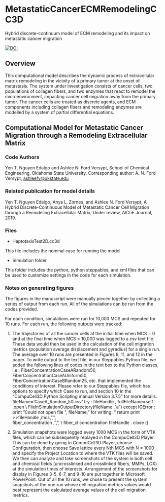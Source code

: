 # MetastaticCancerECMRemodelingCC3D
Hybrid discrete-continuum model of ECM remodeling and its impact on metastatic cancer migration

[![DOI](https://zenodo.org/badge/145025121.svg)](https://zenodo.org/badge/latestdoi/145025121)

## Overview
This computational model describes the dynamic process of extracellular matrix remodeling in the vicinity of a primary tumor at the onset 
of metastasis. The system under investigation consists of cancer cells, two populations of collagen fibers,
and two enzymes that react to remodel the microenvironment, impacting cancer cell migration away from the primary tumor. The cancer cells are treated as discrete agents, and ECM components including collagen fibers and remodeling enzymes are modelled by a system of partial differential equations.

## Computational Model for Metastatic Cancer Migration through a Remodeling Extracellular Matrix
### Code Authors
Yen T. Nguyen Edalgo and Ashlee N. Ford Versypt, 
School of Chemical Engineering,
Oklahoma State University.
Corresponding author: A. N. Ford Versypt, ashleefv@okstate.edu

### Related publication for model details
Yen T. Nguyen Edalgo, Anya L. Zornes, and Ashlee N. Ford Versypt, A Hybrid Discrete-Continuous Model of Metastatic Cancer Cell Migration through a Remodeling Extracellular Matrix,
Under review, AIChE Journal, 2019.

### Files

* HaptotaxisTest2D.cc3d

This file includes the nominal case for running the model.

* Simulation folder

This folder includes the python, python steppables, and xml files that can be used to customize settings in the code for each simulation.

### Notes on generating figures

The figures in the manuscript were manually pieced together by collecting a series of output from each run. All of the simulations can be run from the codes provided.

For each condition, simulations were run for 10,000 MCS and repeated for 10 runs. For each run, the following outputs were tracked:

1.	The trajectories of all the cancer cells at the initial time when MCS = 0 and at the final time when MCS = 10,000 was logged to a csv text file. These data would then be used in the calculation of the cell migration metrics (population average displacement and gyradius) for a single run. The average over 10 runs are presented in Figures 8, 11, and 12 in the paper. To write output to the text file, in our Steppables Python file, we added the following lines of codes in the text box to the Python classes, i.e., FiberConcentrationCaseARandom50, FiberConcentrationCaseAUniform50, FiberConcentrationCaseBRandom25, etc. that implemented the conditions of interest. Please refer to our Steppables file, which has options to specify which Case to run, and section 10 in the “CompuCell3D Python Scripting manual Version 3.7.5” for more details.
fileName=’CaseA_Random_50.csv’ 
try : 
fileHandle , fullFileName=self .open \ 
FileInSimulationOutputDirectory(fileName ,”a”) 
except IOError :
print ”Could not open file ”, fileName,” for writing. ” 
return 
print >>fileHandle ,mcs,”,”, \
fiber_concentration ,”,”, \ 
fiber_cl concentration 
fileHandle . close () 

2.	Simulation snapshots were logged every 1000 MCS in the form of VTK files, which can be subsequently replayed in the CompuCell3D Player. This can be done by going to CompuCell3D Player, choose Configuration, then choose Save lattice every Nth MCS with N = 1000 and specify the Project Location to where the VTK files will be saved. We then can analyze and take screenshots of the system in both cell and chemical fields (uncrosslinked and crosslinked fibers, MMPs, LOX) at the simulation times of interests. Arrangement of the screenshots for display in Figures 3-5, 6-7, and 9-10 are put together in Microsoft PowerPoint. Out of all the 10 runs, we chose to present the system snapshots of the one run whose cell migration metrics values would best represent the calculated average values of the cell migration metrics. 
